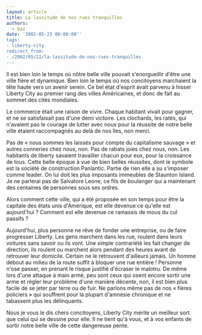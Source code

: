 ```yaml
---
layout: article
title: La lassitude de nos rues tranquilles
authors:
  - baz
date: '2002-05-23 00:00:00''
tags:
- liberty-city
redirect_from:
- /2002/05/22/la-lassitude-de-nos-rues-tranquilles
---
```


Il est bien loin le temps où nôtre belle ville pouvait s'enorgueillir d'être une ville fière et dynamique. Bien loin le temps où nos concitoyens marchaient la tête haute vers un avenir serein. Ce bel état d'esprit avait parvenu à hisser Liberty City au premier rang des villes Américaines, et donc de fait au sommet des cités mondiales.

Le commerce était une raison de vivre. Chaque habitant vivait pour gagner, et ne se satisfaisait pas d'une demi victoire. Les clochards, les ratés, qui n'avaient pas le courage de lutter avec nous pour la réussite de notre belle ville étaient raccompagnés au delà de nos îles, non merci.

Pas de « nous sommes les laissés pour compte du capitalisme sauvage » et autres conneries chez nous, non. Pas de rabats joies chez nous, non. Les habitants de liberty savaient travailler chacun pour eux, pour la croissance de tous. Cette belle époque à vue de bien belles réussites, dont le symbole est la société de construction Panlantic. Partie de rien elle a su s'imposer comme leader. On lui doit les plus imposants immeubles de Staunton Island. Je ne parlerai pas de Salvatore Leone, ce fils de boulanger qui a maintenant des centaines de personnes sous ses ordres.

Alors comment cette ville, qui a été proposée en son temps pour être la capitale des états unis d'Amérique, est elle devenue ce qu'elle est aujourd'hui ? Comment est elle devenue ce ramassis de mous du cul passifs ?

Aujourd'hui, plus personne ne rêve de fonder une entreprise, ou de faire progresser Liberty. Les gens marchent dans les rue, roulent dans leurs voitures sans savoir ou ils vont. Une simple contrariété les fait changer de direction, ils roulent ou marchent alors pendant des heures avant de retrouver leur domicile. Certain ne le retrouvent d'ailleurs jamais. Un homme debout au milieu de la route suffit à bloquer une rue entière ! Personne n'ose passer, en prenant le risque justifié d'écraser le malotru. De même lors d'une attaque à main armé, peu sont ceux qui osent encore sortir une arme et régler leur problème d'une manière décente, non, il est bien plus facile de se jeter par terre ou de fuir. Ne parlons même pas de nos « fières policiers » qui souffrent pour la plupart d'amnésie chronique et ne tabassent plus les délinquants.

Nous je vous le dis chers concitoyens, Liberty City mérite un meilleur sort que celui qui se dessine pour elle. Il ne tient qu'à vous, et à vos enfants de sortir notre belle ville de cette dangereuse pente.